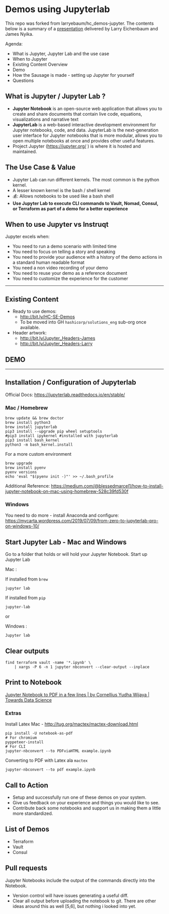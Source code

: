 # Demos using Jupyterlab

This repo was forked from larryebaum/hc_demos-jupyter. The contents below is a summary of a [presentation](https://docs.google.com/presentation/d/13jMRMsClaQvJ0C2YlxoU-yrhyezhZ0UPUhSAT3WN0cI/edit#slide=id.g55c21e2b16_2_1834) delivered by Larry Eichenbaum and James Nyika.

Agenda:
* What is Jupyter, Jupyter Lab and the use case
* When to Jupyter
* Existing Content Overview
* Demo
* How the Sausage is made - setting up Jupyter for yourself
* Questions

## What is Jupyter / Jupyter Lab ?

* **Jupyter Notebook** is an open-source web application that allows you to create and share documents that contain live code, equations, visualizations and narrative text
* **JupyterLab** is a web-based interactive development environment for Jupyter notebooks, code, and data. JupyterLab is the next-generation user interface for Jupyter notebooks that is more modular, allows you to open multiple notebooks at once and provides other useful features.
* Project Jupyter (https://jupyter.org/ ) is where it is hosted and maintained.

## The Use Case & Value

* Jupyter Lab can run different kernels. The most common is the python kernel.
* A lesser known kernel is the bash / shell kernel
* 💰: Allows notebooks to be used like a bash shell
* **Use Jupyter Lab to execute CLI commands to Vault, Nomad, Consul, or Terraform as part of a demo for a better experience**

## When to use Jupyter vs Instruqt

Jupyter excels when:

* You need to run a demo scenario with limited time
* You need to focus on telling a story and speaking
* You need to provide your audience with a history of the demo actions in a standard human readable format
* You need a non video recording of your demo
* You need to reuse your demo as a reference document
* You need to customize the experience for the customer

---

## Existing Content

* Ready to use demos:
    * http://bit.ly/HC-SE-Demos
    * To be moved into GH `hashicorp/solutions_eng` sub-org once available.
* Header artwork:
    * http://bit.ly/Jupyter_Headers-James
    * http://bit.ly/Jupyter_Headers-Larry

## DEMO

---

## Installation / Configuration of Jupyterlab

Official Docs: https://jupyterlab.readthedocs.io/en/stable/

### Mac / Homebrew

```shell
brew update && brew doctor
brew install python3
brew install jupyterlab
pip3 install --upgrade pip wheel setuptools
#pip3 install ipykernel #installed with jupyterlab
pip3 install bash_kernel
python3 -m bash_kernel.install
```

For a more custom environment

```shell
brew upgrade
brew install pyenv
pyenv versions
echo 'eval "$(pyenv init -)"' >> ~/.bash_profile
```

Additional Reference:
https://medium.com/@blessedmarcel1/how-to-install-jupyter-notebook-on-mac-using-homebrew-528c39fd530f

### Windows

You need to do more - install Anaconda and configure: https://mycarta.wordpress.com/2019/07/09/from-zero-to-jupyterlab-pro-on-windows-10/

## Start Jupyter Lab - Mac and Windows

Go to a folder that holds or will hold your Jupyter Notebook.
Start up Jupyter Lab

Mac :

If installed from `brew`
```shell
jupyter lab
```

If installed from `pip`
```shell
jupyter-lab
```

or

Windows :

```
Jupyter lab
```

## Clear outputs

```shell
find terraform vault -name '*.ipynb' \
    | xargs -P 6 -n 1 jupyter nbconvert --clear-output --inplace
```

## Print to Notebook
[Jupyter Notebook to PDF in a few lines | by Cornellius Yudha Wijaya | Towards Data Science](https://towardsdatascience.com/jupyter-notebook-to-pdf-in-a-few-lines-3c48d68a7a63)

### Extras

Install Latex
Mac - http://tug.org/mactex/mactex-download.html

```
pip install -U notebook-as-pdf
# For chromium
pyppeteer-install
# For CLI
jupyter-nbconvert --to PDFviaHTML example.ipynb
```

Converting to PDF with Latex ala `mactex`
```
jupyter-nbconvert --to pdf example.ipynb
```

## Call to Action

* Setup and successfully run one of these demos on your system.
* Give us feedback on your experience and things you would like to see.
* Contribute back some notebooks and support us in making them a little more standardized.

## List of Demos

* Terraform
* Vault
* Consul

## Pull requests
Jupyter Notebooks include the output of the commands directly into the Notebook.
* Version control will have issues generating a useful diff.
* Clear all output before uploading the notebook to git. There are other ideas around this as well [5,6], but nothing i looked into yet.